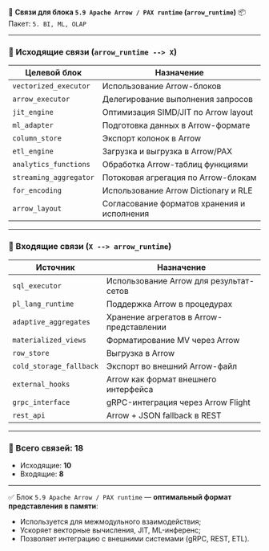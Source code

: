 🔗 **Связи для блока `5.9 Apache Arrow / PAX runtime` (`arrow_runtime`)**
📦 Пакет: `5. BI, ML, OLAP`

---

### 🔻 Исходящие связи (`arrow_runtime --> X`)

| Целевой блок           | Назначение                                  |
| ---------------------- | ------------------------------------------- |
| `vectorized_executor`  | Использование Arrow-блоков                  |
| `arrow_executor`       | Делегирование выполнения запросов           |
| `jit_engine`           | Оптимизация SIMD/JIT по Arrow layout        |
| `ml_adapter`           | Подготовка данных в Arrow-формате           |
| `column_store`         | Экспорт колонок в Arrow                     |
| `etl_engine`           | Загрузка и выгрузка в Arrow/PAX             |
| `analytics_functions`  | Обработка Arrow-таблиц функциями            |
| `streaming_aggregator` | Потоковая агрегация по Arrow-блокам         |
| `for_encoding`         | Использование Arrow Dictionary и RLE        |
| `arrow_layout`         | Согласование форматов хранения и исполнения |

---

### 🔺 Входящие связи (`X --> arrow_runtime`)

| Источник                | Назначение                               |
| ----------------------- | ---------------------------------------- |
| `sql_executor`          | Использование Arrow для результат-сетов  |
| `pl_lang_runtime`       | Поддержка Arrow в процедурах             |
| `adaptive_aggregates`   | Хранение агрегатов в Arrow-представлении |
| `materialized_views`    | Форматирование MV через Arrow            |
| `row_store`             | Выгрузка в Arrow                         |
| `cold_storage_fallback` | Экспорт во внешний Arrow-файл            |
| `external_hooks`        | Arrow как формат внешнего интерфейса     |
| `grpc_interface`        | gRPC-интеграция через Arrow Flight       |
| `rest_api`              | Arrow + JSON fallback в REST             |

---

### 🧩 Всего связей: **18**

* Исходящие: **10**
* Входящие: **8**

---

✅ Блок `5.9 Apache Arrow / PAX runtime` — **оптимальный формат представления в памяти**:

* Используется для межмодульного взаимодействия;
* Ускоряет векторные вычисления, JIT, ML-инференс;
* Позволяет интеграцию с внешними системами (gRPC, REST, ETL).
